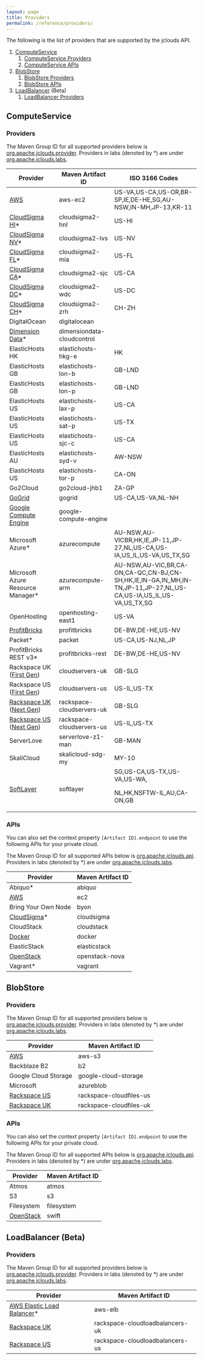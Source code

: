 ```yaml
---
layout: page
title: Providers
permalink: /reference/providers/
---
```


The following is the list of providers that are supported by the jclouds API.

1. [ComputeService](#compute)
    1. [ComputeService Providers](#compute-providers)
    1. [ComputeService APIs](#compute-apis)
1. [BlobStore](#blobstore)
    1. [BlobStore Providers](#blobstore-providers)
    1. [BlobStore APIs](#blobstore-apis)
1. [LoadBalancer](#loadbalancer) (Beta)
    1. [LoadBalancer Providers](#loadbalancer-providers)

## <a id="compute"></a>ComputeService
### <a id="compute-providers"></a>Providers

The Maven Group ID for all supported providers below is [org.apache.jclouds.provider](https://search.maven.org/#search%7Cga%7C1%7Corg.apache.jclouds.provider). Providers in labs (denoted by \*) are under [org.apache.jclouds.labs](https://search.maven.org/#search%7Cga%7C1%7Corg.apache.jclouds.labs).

<table class="table table-striped table-hover">
    <thead>
        <tr>
            <th>Provider</th>
            <th>Maven Artifact ID</th>
            <th>ISO 3166 Codes</th>
        </tr>
    </thead>
    <tbody>
        <tr>
            <td><a href="/guides/aws/">AWS</a></td>
            <td>aws-ec2</td>
            <td>US-VA,US-CA,US-OR,BR-SP,IE,DE-HE,SG,AU-NSW,IN-MH,JP-13,KR-11</td>
        </tr>
        <tr>
            <td><a href="/guides/cloudsigma/">CloudSigma HI</a>*</td>
            <td>cloudsigma2-hnl</td>
            <td>US-HI</td>
        </tr>
        <tr>
            <td><a href="/guides/cloudsigma/">CloudSigma NV</a>*</td>
            <td>cloudsigma2-lvs</td>
            <td>US-NV</td>
        </tr>
        <tr>
            <td><a href="/guides/cloudsigma/">CloudSigma FL</a>*</td>
            <td>cloudsigma2-mia</td>
            <td>US-FL</td>
        </tr>
        <tr>
            <td><a href="/guides/cloudsigma/">CloudSigma CA</a>*</td>
            <td>cloudsigma2-sjc</td>
            <td>US-CA</td>
        </tr>
        <tr>
            <td><a href="/guides/cloudsigma/">CloudSigma DC</a>*</td>
            <td>cloudsigma2-wdc</td>
            <td>US-DC</td>
        </tr>
        <tr>
            <td><a href="/guides/cloudsigma/">CloudSigma CH</a>*</td>
            <td>cloudsigma2-zrh</td>
            <td>CH-ZH</td>
        </tr>
        <tr>
            <td>DigitalOcean</td>
            <td>digitalocean</td>
            <td></td>
        </tr>
        <tr>
            <td><a href="/guides/dimensiondata/">Dimension Data</a>*</td>
            <td>dimensiondata-cloudcontrol</td>
            <td></td>
        </tr>
        <tr>
            <td>ElasticHosts HK</td>
            <td>elastichosts-hkg-e</td>
            <td>HK</td>
        </tr>
        <tr>
            <td>ElasticHosts GB</td>
            <td>elastichosts-lon-b</td>
            <td>GB-LND</td>
        </tr>
        <tr>
            <td>ElasticHosts GB</td>
            <td>elastichosts-lon-p</td>
            <td>GB-LND</td>
        </tr>
        <tr>
            <td>ElasticHosts US</td>
            <td>elastichosts-lax-p</td>
            <td>US-CA</td>
        </tr>
        <tr>
            <td>ElasticHosts US</td>
            <td>elastichosts-sat-p</td>
            <td>US-TX</td>
        </tr>
        <tr>
            <td>ElasticHosts US</td>
            <td>elastichosts-sjc-c</td>
            <td>US-CA</td>
        </tr>
        <tr>
            <td>ElasticHosts AU</td>
            <td>elastichosts-syd-v</td>
            <td>AW-NSW</td>
        </tr>
        <tr>
            <td>ElasticHosts US</td>
            <td>elastichosts-tor-p</td>
            <td>CA-ON</td>
        </tr>
        <tr>
            <td>Go2Cloud</td>
            <td>go2cloud-jhb1</td>
            <td>ZA-GP</td>
        </tr>
        <tr>
            <td><a href="/guides/go-grid/">GoGrid</a></td>
            <td>gogrid</td>
            <td>US-CA,US-VA,NL-NH</td>
        </tr>
        <tr>
            <td><a href="/guides/google/">Google Compute Engine</a></td>
            <td>google-compute-engine</td>
            <td></td>
        </tr>
        <tr>
            <td>Microsoft Azure*</td>
            <td>azurecompute</td>
            <td>AU-NSW,AU-VICBR,HK,IE,JP-11,JP-27,NL,US-CA,US-IA,US_IL,US-VA,US_TX,SG</td>
        </tr>
        <tr>
            <td>Microsoft Azure Resource Manager*</td>
            <td>azurecompute-arm</td>
            <td>AU-NSW,AU-VIC,BR,CA-ON,CA-QC,CN-BJ,CN-SH,HK,IE,IN-GA,IN_MH,IN-TN,JP-11,JP-27,NL,US-CA,US-IA,US_IL,US-VA,US_TX,SG</td>
        </tr>
        <tr>
            <td>OpenHosting</td>
            <td>openhosting-east1</td>
            <td>US-VA</td>
        </tr>
        <tr>
            <td><a href="/guides/profitbricks/">ProfitBricks</a></td>
            <td>profitbricks</td>
            <td>DE-BW,DE-HE,US-NV</td>
        </tr>
        <tr>
            <td>Packet*</td>
            <td>packet</td>
            <td>US-CA,US-NJ,NL,JP</td>
        </tr>
        <tr>
            <td>ProfitBricks REST v3*</td>
            <td>profitbricks-rest</td>
            <td>DE-BW,DE-HE,US-NV</td>
        </tr>
        <tr>
            <td>Rackspace UK (<a href="https://www.rackspace.com/knowledge_center/article/next-gen-vs-first-gen-feature-comparison">First Gen</a>)</td>
            <td>cloudservers-uk</td>
            <td>GB-SLG</td>
        </tr>
        <tr>
            <td>Rackspace US (<a href="https://www.rackspace.com/knowledge_center/article/next-gen-vs-first-gen-feature-comparison">First Gen</a>)</td>
            <td>cloudservers-us</td>
            <td>US-IL,US-TX</td>
        </tr>
        <tr>
            <td><a href="/guides/rackspace/">Rackspace UK</a> (<a href="https://www.rackspace.com/knowledge_center/article/next-gen-vs-first-gen-feature-comparison">Next Gen</a>)</td>
            <td>rackspace-cloudservers-uk</td>
            <td>GB-SLG</td>
        </tr>
        <tr>
            <td><a href="/guides/rackspace/">Rackspace US</a> (<a href="https://www.rackspace.com/knowledge_center/article/next-gen-vs-first-gen-feature-comparison">Next Gen</a>)</td>
            <td>rackspace-cloudservers-us</td>
            <td>US-IL,US-TX</td>
        </tr>
        <tr>
            <td>ServerLove</td>
            <td>serverlove-z1-man</td>
            <td>GB-MAN</td>
        </tr>
        <tr>
            <td>SkaliCloud</td>
            <td>skalicloud-sdg-my</td>
            <td>MY-10</td>
        </tr>
        <tr>
            <td><a href="/guides/softlayer/">SoftLayer</a></td>
            <td>softlayer</td>
            <td>SG,US-CA,US-TX,US-VA,US-WA,<p/>NL,HK,NSFTW-IL,AU,CA-ON,GB</td>
        </tr>
    </tbody>
</table>

### <a id="compute-apis"></a>APIs

You can also set the context property `[Artifact ID].endpoint` to use the following APIs for your private cloud.

The Maven Group ID for all supported APIs below is [org.apache.jclouds.api](https://search.maven.org/#search%7Cga%7C1%7Corg.apache.jclouds.api). Providers in labs (denoted by \*) are under [org.apache.jclouds.labs](https://search.maven.org/#search%7Cga%7C1%7Corg.apache.jclouds.labs).

<table class="table table-striped table-hover">
    <thead>
        <tr>
            <th>Provider</th>
            <th>Maven Artifact ID</th>
        </tr>
    </thead>
    <tbody>
        <tr>
            <td>Abiquo*</td>
            <td>abiquo</td>
        </tr>
        <tr>
            <td><a href="/guides/aws-ec2/">AWS</a></td>
            <td>ec2</td>
        </tr>
        <tr>
            <td>Bring Your Own Node</td>
            <td>byon</td>
        </tr>
        <tr>
            <td><a href="/guides/cloudsigma/">CloudSigma</a>*</td>
            <td>cloudsigma</td>
        </tr>
        <tr>
            <td>CloudStack</td>
            <td>cloudstack</td>
        </tr>
        <tr>
            <td><a href="/guides/docker/">Docker</a></td>
            <td>docker</td>
        </tr>
        <tr>
            <td>ElasticStack</td>
            <td>elasticstack</td>
        </tr>
        <tr>
            <td><a href="/guides/openstack/">OpenStack</a></td>
            <td>openstack-nova</td>
        </tr>
        <tr>
            <td>Vagrant*</td>
            <td>vagrant</td>
        </tr>
    </tbody>
</table>


## <a id="blobstore"></a>BlobStore
### <a id="blobstore-providers"></a>Providers

The Maven Group ID for all supported providers below is [org.apache.jclouds.provider](https://search.maven.org/#search%7Cga%7C1%7Corg.apache.jclouds.provider). Providers in labs (denoted by \*) are under [org.apache.jclouds.labs](https://search.maven.org/#search%7Cga%7C1%7Corg.apache.jclouds.labs).

<table class="table table-striped table-hover">
    <thead>
        <tr>
            <th>Provider</th>
            <th>Maven Artifact ID</th>
        </tr>
    </thead>
    <tbody>
        <tr>
            <td><a href="/guides/aws-s3/">AWS</a></td>
            <td>aws-s3</td>
        </tr>
        <tr>
            <td>Backblaze B2</td>
            <td>b2</td>
        </tr>
        <tr>
            <td>Google Cloud Storage</td>
            <td>google-cloud-storage</td>
        </tr>
        <tr>
            <td>Microsoft</td>
            <td>azureblob</td>
        </tr>
        <tr>
            <td><a href="/guides/rackspace/">Rackspace US</a></td>
            <td>rackspace-cloudfiles-us</td>
        </tr>
        <tr>
            <td><a href="/guides/rackspace/">Rackspace UK</a></td>
            <td>rackspace-cloudfiles-uk</td>
        </tr>
    </tbody>
</table>

### <a id="blobstore-apis"></a>APIs

You can also set the context property `[Artifact ID].endpoint` to use the following APIs for your private cloud.

The Maven Group ID for all supported APIs below is [org.apache.jclouds.api](https://search.maven.org/#search%7Cga%7C1%7Corg.apache.jclouds.api). Providers in labs (denoted by \*) are under [org.apache.jclouds.labs](https://search.maven.org/#search%7Cga%7C1%7Corg.apache.jclouds.labs).

<table class="table table-striped table-hover">
    <thead>
        <tr>
            <th>Provider</th>
            <th>Maven Artifact ID</th>
        </tr>
    </thead>
    <tbody>
        <tr>
            <td>Atmos</td>
            <td>atmos</td>
        </tr>
        <tr>
            <td>S3</td>
            <td>s3</td>
        </tr>
        <tr>
            <td>Filesystem</td>
            <td>filesystem</td>
        </tr>
        <tr>
            <td><a href="/guides/openstack/">OpenStack</a></td>
            <td>swift</td>
        </tr>
    </tbody>
</table>

## <a id="loadbalancer"></a>LoadBalancer (Beta)
### <a id="loadbalancer-providers"></a>Providers

The Maven Group ID for all supported providers below is [org.apache.jclouds.provider](https://search.maven.org/#search%7Cga%7C1%7Corg.apache.jclouds.provider). Providers in labs (denoted by \*) are under [org.apache.jclouds.labs](https://search.maven.org/#search%7Cga%7C1%7Corg.apache.jclouds.labs).

<table class="table table-striped table-hover">
    <thead>
        <tr>
            <th>Provider</th>
            <th>Maven Artifact ID</th>
        </tr>
    </thead>
    <tbody>
        <tr>
            <td><a href="/guides/aws/">AWS Elastic Load Balancer</a>*</td>
            <td>aws-elb</td>
        </tr>
        <tr>
            <td><a href="/guides/rackspace/">Rackspace UK</a></td>
            <td>rackspace-cloudloadbalancers-uk</td>
        </tr>
        <tr>
            <td><a href="/guides/rackspace/">Rackspace US</a></td>
            <td>rackspace-cloudloadbalancers-us</td>
        </tr>
    </tbody>
</table>
